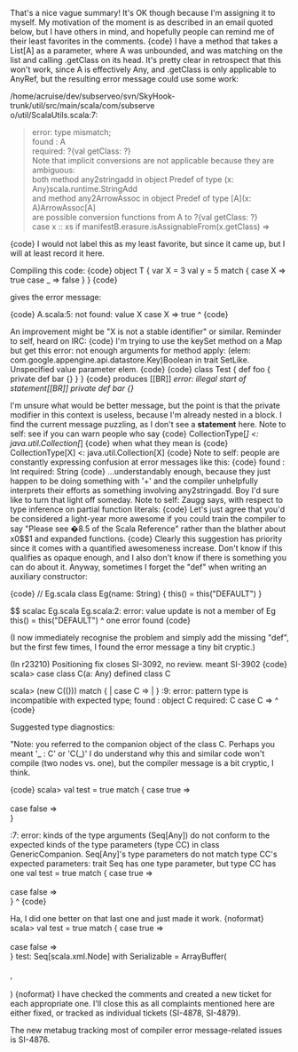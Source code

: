 That's a nice vague summary! It's OK though because I'm assigning it to myself.  My motivation of the moment is as described in an email quoted below, but I have others in mind, and hopefully people can remind me of their least favorites in the comments.
{code}
I have a method that takes a List[A] as a parameter, where A was unbounded,
and was matching on the list and calling .getClass on its head.  It's pretty
clear in retrospect that this won't work, since A is effectively Any, and
.getClass is only applicable to AnyRef, but the resulting error message
could use some work:
    
>                                                                               
/home/acruise/dev/subserveo/svn/SkyHook-trunk/util/src/main/scala/com/subserve  
o/util/ScalaUtils.scala:7:                                                      
> error: type mismatch;                                                         
>  found   : A                                                                  
>  required: ?{val getClass: ?}                                                 
> Note that implicit conversions are not applicable because they are            
> ambiguous:                                                                    
>  both method any2stringadd in object Predef of type (x:                       
> Any)scala.runtime.StringAdd                                                   
>  and method any2ArrowAssoc in object Predef of type [A](x: A)ArrowAssoc[A]    
>  are possible conversion functions from A to ?{val getClass: ?}               
>         case x :: xs if manifestB.erasure.isAssignableFrom(x.getClass) =>     
    
{code}
I would not label this as my least favorite, but since it came up, but I will at least record it here.

Compiling this code:
{code}
object T {
  var X = 3
  val y =
    5 match {
      case X => true
      case _ => false
    }
}
{code}

gives the error message:

{code}
A.scala:5: not found: value X
      case X => true
           ^
{code}

An improvement might be "X is not a stable identifier" or similar.
Reminder to self, heard on IRC:
{code}
I'm trying to use the keySet method on a Map but get this error: not enough arguments for method apply: (elem: com.google.appengine.api.datastore.Key)Boolean in trait SetLike. Unspecified value parameter elem.
{code}
{code}
class Test {
  def foo {
    private def bar {}
  }
}
{code}
produces [[BR]]
_error: illegal start of statement[[BR]]
private def bar {}_

I'm unsure what would be better message, but the point is that the private modifier in this context is useless, because I'm already nested in a block. I find the current message puzzling, as I don't see a __statement__ here.
Note to self: see if you can warn people who say
{code}
CollectionType[_] <: java.util.Collection[_]
{code}
when what they mean is
{code}
CollectionType[X] <: java.util.Collection[X] 
{code}
Note to self: people are constantly expressing confusion at error messages like this:
{code}
found  : Int
required: String
{code}
...understandably enough, because they just happen to be doing something with '+' and the compiler unhelpfully interprets their efforts as something involving any2stringadd.  Boy I'd sure like to turn that light off someday.
Note to self: Zaugg says, with respect to type inference on partial function literals:
{code}
Let's just agree that you'd be considered a light-year more awesome if
you could train the compiler to say "Please see �8.5 of the Scala
Reference" rather than the blather about x0$$1 and expanded functions.
{code}
Clearly this suggestion has priority since it comes with a quantified awesomeness increase.
Don't know if this qualifies as opaque enough, and I also don't know if there is something you can do about it. Anyway, sometimes I forget the "def" when writing an auxiliary constructor:

{code}
// Eg.scala
class Eg(name: String) {
 this() = this("DEFAULT")
}

$$ scalac Eg.scala 
Eg.scala:2: error: value update is not a member of Eg
 this() = this("DEFAULT")
 ^
one error found
{code}

(I now immediately recognise the problem and simply add the missing "def", but the first few times, I found the error message a tiny bit cryptic.)

(In r23210) Positioning fix closes SI-3092, no review.
meant SI-3902
{code}
scala> case class C(a: Any)
defined class C

scala> (new C(())) match {
     |    case C =>
     | }
<console>:9: error: pattern type is incompatible with expected type;
 found   : object C
 required: C
          case C =>
               ^
{code}

Suggested type diagnostics:

"Note: you referred to the companion object of the class C. Perhaps you meant '_ : C' or 'C(_)'
I do understand why this and similar code won't compile (two nodes vs. one), but the compiler message is a bit cryptic, I think.

{code} 
scala> val test = true match { case true => <br/><br/> case false => <br/> }

<console>:7: error: kinds of the type arguments (Seq[Any]) do not conform to the expected
kinds of the type parameters (type CC) in class GenericCompanion.
Seq[Any]'s type parameters do not match type CC's expected parameters: trait Seq has one
type parameter, but type CC has one
       val test = true match { case true => <br/><br/> case false => <br/> }
           ^
{code} 

Ha, I did one better on that last one and just made it work.
{noformat}
scala> val test = true match { case true => <br/><br/> case false => <br/> }
test: Seq[scala.xml.Node] with Serializable = ArrayBuffer(<br></br>, <br></br>)
{noformat}
I have checked the comments and created a new ticket for each appropriate one. I'll close this as all complaints mentioned here are either fixed, or tracked as individual tickets (SI-4878, SI-4879).

The new metabug tracking most of compiler error message-related issues is SI-4876.
